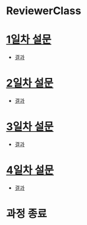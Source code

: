 # ReviewerClass

# [1일차 설문](https://docs.google.com/forms/d/1271gCHDawPkE33Aipf2hvL-uOo54XCsccKc9YzDM1Kc/edit)
- [결과](https://docs.google.com/forms/d/1271gCHDawPkE33Aipf2hvL-uOo54XCsccKc9YzDM1Kc/edit#responses)

# [2일차 설문](https://docs.google.com/forms/d/1AVz7Qwl-6BB42AjwdtEXBL0oVR5kmszGS-7Gubwqiw8/edit)
- [결과](https://docs.google.com/forms/d/1AVz7Qwl-6BB42AjwdtEXBL0oVR5kmszGS-7Gubwqiw8/edit#responses)

# [3일차 설문](https://goo.gl/forms/xoLglGjEtSiWgBvH2)
- [결과](https://docs.google.com/forms/d/1MuQSnkOp9wUyYI-u3XF1yjSO5bHpttN-cwQEazo1iaI/edit#responses)

# [4일차 설문](https://docs.google.com/forms/d/1QDDqVAzoIfRc4KPe2sARpnk5SGxsEXUM_LxEjqwmJV0/edit)
- [결과]()

# 과정 종료 
